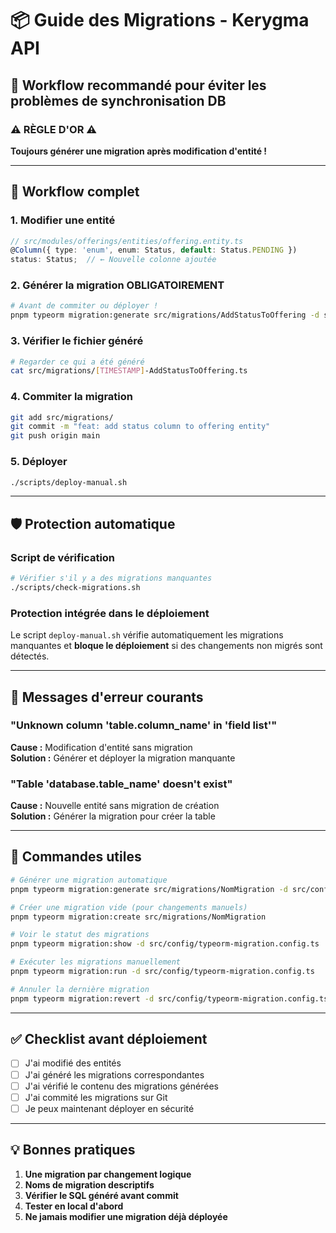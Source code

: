 # 📦 Guide des Migrations - Kerygma API

## 🎯 Workflow recommandé pour éviter les problèmes de synchronisation DB

### **⚠️ RÈGLE D'OR ⚠️**
**Toujours générer une migration après modification d'entité !**

---

## 🔄 **Workflow complet**

### 1. **Modifier une entité**
```typescript
// src/modules/offerings/entities/offering.entity.ts
@Column({ type: 'enum', enum: Status, default: Status.PENDING })
status: Status;  // ← Nouvelle colonne ajoutée
```

### 2. **Générer la migration OBLIGATOIREMENT**
```bash
# Avant de commiter ou déployer !
pnpm typeorm migration:generate src/migrations/AddStatusToOffering -d src/config/typeorm-migration.config.ts
```

### 3. **Vérifier le fichier généré**
```bash
# Regarder ce qui a été généré
cat src/migrations/[TIMESTAMP]-AddStatusToOffering.ts
```

### 4. **Commiter la migration**
```bash
git add src/migrations/
git commit -m "feat: add status column to offering entity"
git push origin main
```

### 5. **Déployer**
```bash
./scripts/deploy-manual.sh
```

---

## 🛡️ **Protection automatique**

### **Script de vérification**
```bash
# Vérifier s'il y a des migrations manquantes
./scripts/check-migrations.sh
```

### **Protection intégrée dans le déploiement**
Le script `deploy-manual.sh` vérifie automatiquement les migrations manquantes et **bloque le déploiement** si des changements non migrés sont détectés.

---

## 🚨 **Messages d'erreur courants**

### **"Unknown column 'table.column_name' in 'field list'"**
**Cause :** Modification d'entité sans migration  
**Solution :** Générer et déployer la migration manquante

### **"Table 'database.table_name' doesn't exist"**
**Cause :** Nouvelle entité sans migration de création  
**Solution :** Générer la migration pour créer la table

---

## 🔧 **Commandes utiles**

```bash
# Générer une migration automatique
pnpm typeorm migration:generate src/migrations/NomMigration -d src/config/typeorm-migration.config.ts

# Créer une migration vide (pour changements manuels)
pnpm typeorm migration:create src/migrations/NomMigration

# Voir le statut des migrations
pnpm typeorm migration:show -d src/config/typeorm-migration.config.ts

# Exécuter les migrations manuellement
pnpm typeorm migration:run -d src/config/typeorm-migration.config.ts

# Annuler la dernière migration
pnpm typeorm migration:revert -d src/config/typeorm-migration.config.ts
```

---

## ✅ **Checklist avant déploiement**

- [ ] J'ai modifié des entités
- [ ] J'ai généré les migrations correspondantes
- [ ] J'ai vérifié le contenu des migrations générées
- [ ] J'ai commité les migrations sur Git
- [ ] Je peux maintenant déployer en sécurité

---

## 💡 **Bonnes pratiques**

1. **Une migration par changement logique**
2. **Noms de migration descriptifs**
3. **Vérifier le SQL généré avant commit**
4. **Tester en local d'abord**
5. **Ne jamais modifier une migration déjà déployée**
